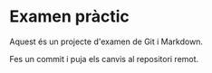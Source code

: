 # Examen pràctic

Aquest és un projecte d'examen de Git i Markdown.

Fes un commit i puja els canvis al repositori remot.

